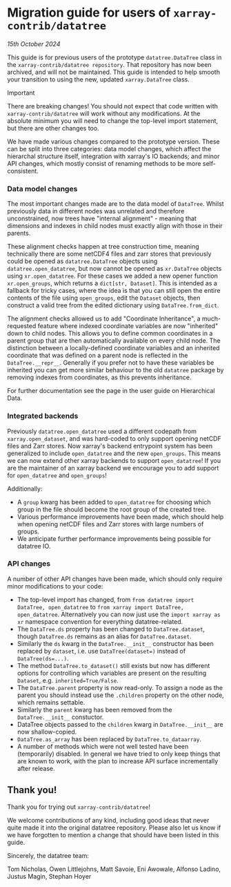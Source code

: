 # Migration guide for users of `xarray-contrib/datatree`

_15th October 2024_

This guide is for previous users of the prototype `datatree.DataTree` class in the `xarray-contrib/datatree repository`. That repository has now been archived, and will not be maintained. This guide is intended to help smooth your transition to using the new, updated `xarray.DataTree` class.

> [!IMPORTANT]
> There are breaking changes! You should not expect that code written with `xarray-contrib/datatree` will work without any modifications.  At the absolute minimum you will need to change the top-level import statement, but there are other changes too.

We have made various changes compared to the prototype version. These can be split into three categories: data model changes, which affect the hierarchal structure itself, integration with xarray's IO backends; and minor API changes, which mostly consist of renaming methods to be more self-consistent.

### Data model changes

The most important changes made are to the data model of `DataTree`. Whilst previously data in different nodes was unrelated and therefore unconstrained, now trees have "internal alignment" - meaning that dimensions and indexes in child nodes must exactly align with those in their parents.

These alignment checks happen at tree construction time, meaning technically there are some netCDF4 files and zarr stores that previously could be opened as `datatree.DataTree` objects using `datatree.open_datatree`, but now cannot be opened as `xr.DataTree` objects using `xr.open_datatree`. For these cases we added a new opener function `xr.open_groups`, which returns a `dict[str, Dataset]`. This is intended as a fallback for tricky cases, where the idea is that you can still open the entire contents of the file using `open_groups`, edit the `Dataset` objects, then construct a valid tree from the edited dictionary using `DataTree.from_dict`.

The alignment checks allowed us to add "Coordinate Inheritance", a much-requested feature where indexed coordinate variables are now "inherited" down to child nodes. This allows you to define common coordinates in a parent group that are then automatically available on every child node. The distinction between a locally-defined coordinate variables and an inherited coordinate that was defined on a parent node is reflected in the `DataTree.__repr__`. Generally if you prefer not to have these variables be inherited you can get more similar behaviour to the old `datatree` package by removing indexes from coordinates, as this prevents inheritance.

For further documentation see the page in the user guide on Hierarchical Data.

### Integrated backends

Previously `datatree.open_datatree` used a different codepath from `xarray.open_dataset`, and was hard-coded to only support opening netCDF files and Zarr stores.
Now xarray's backend entrypoint system has been generalized to include `open_datatree` and the new `open_groups`.
This means we can now extend other xarray backends to support `open_datatree`! If you are the maintainer of an xarray backend we encourage you to add support for `open_datatree` and `open_groups`!

Additionally:
- A `group` kwarg has been added to `open_datatree` for choosing which group in the file should become the root group of the created tree.
- Various performance improvements have been made, which should help when opening netCDF files and Zarr stores with large numbers of groups.
- We anticipate further performance improvements being possible for datatree IO.

### API changes

A number of other API changes have been made, which should only require minor modifications to your code:
- The top-level import has changed, from `from datatree import DataTree, open_datatree` to `from xarray import DataTree, open_datatree`. Alternatively you can now just use the `import xarray as xr` namespace convention for everything datatree-related.
- The `DataTree.ds` property has been changed to `DataTree.dataset`, though `DataTree.ds` remains as an alias for `DataTree.dataset`.
- Similarly the `ds` kwarg in the `DataTree.__init__` constructor has been replaced by `dataset`, i.e. use `DataTree(dataset=)` instead of `DataTree(ds=...)`.
- The method `DataTree.to_dataset()` still exists but now has different options for controlling which variables are present on the resulting `Dataset`, e.g. `inherited=True/False`.
- The `DataTree.parent` property is now read-only. To assign a node as the parent you should instead use the `.children` property on the other node, which remains settable.
- Similarly the `parent` kwarg has been removed from the `DataTree.__init__` constuctor.
- DataTree objects passed to the `children` kwarg in `DataTree.__init__` are now shallow-copied.
- `DataTree.as_array` has been replaced by `DataTree.to_dataarray`.
- A number of methods which were not well tested have been (temporarily) disabled. In general we have tried to only keep things that are known to work, with the plan to increase API surface incrementally after release.

## Thank you!

Thank you for trying out `xarray-contrib/datatree`!

We welcome contributions of any kind, including good ideas that never quite made it into the original datatree repository. Please also let us know if we have forgotten to mention a change that should have been listed in this guide.

Sincerely, the datatree team:

Tom Nicholas,
Owen Littlejohns,
Matt Savoie,
Eni Awowale,
Alfonso Ladino,
Justus Magin,
Stephan Hoyer
